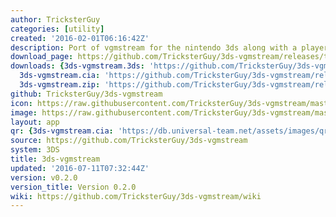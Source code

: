 ```yaml
---
author: TricksterGuy
categories: [utility]
created: '2016-02-01T06:16:42Z'
description: Port of vgmstream for the nintendo 3ds along with a player
download_page: https://github.com/TricksterGuy/3ds-vgmstream/releases/tag/v0.2.0
downloads: {3ds-vgmstream.3ds: 'https://github.com/TricksterGuy/3ds-vgmstream/releases/download/v0.2.0/3ds-vgmstream.3ds',
  3ds-vgmstream.cia: 'https://github.com/TricksterGuy/3ds-vgmstream/releases/download/v0.2.0/3ds-vgmstream.cia',
  3ds-vgmstream.zip: 'https://github.com/TricksterGuy/3ds-vgmstream/releases/download/v0.2.0/3ds-vgmstream.zip'}
github: TricksterGuy/3ds-vgmstream
icon: https://raw.githubusercontent.com/TricksterGuy/3ds-vgmstream/master/resources/icon.png
image: https://raw.githubusercontent.com/TricksterGuy/3ds-vgmstream/master/resources/banner.png
layout: app
qr: {3ds-vgmstream.cia: 'https://db.universal-team.net/assets/images/qr/3ds-vgmstream.cia.png'}
source: https://github.com/TricksterGuy/3ds-vgmstream
system: 3DS
title: 3ds-vgmstream
updated: '2016-07-11T07:32:44Z'
version: v0.2.0
version_title: Version 0.2.0
wiki: https://github.com/TricksterGuy/3ds-vgmstream/wiki
---
```


